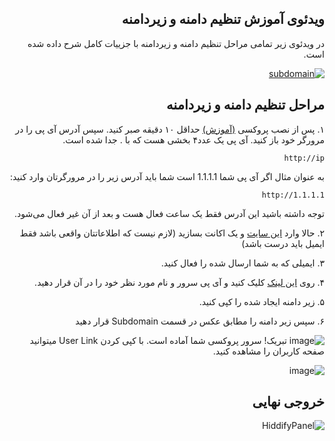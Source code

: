 
<div dir="rtl" markdown="1">

## ویدئوی آموزش تنظیم دامنه و زیردامنه
در ویدئوی زیر تمامی مراحل تنظیم دامنه و زیردامنه با جزییات کامل شرح داده شده است.

[![subdomain](https://img.youtube.com/vi/l-KKRus2KS0/maxresdefault.jpg)](https://www.youtube.com/watch?v=l-KKRus2KS0)

## مراحل تنظیم دامنه و زیردامنه

۱. پس از نصب پروکسی [(آموزش)](https://github.com/hiddify/hiddify-config/wiki#%D8%B1%D8%A7%D9%87%D9%86%D9%85%D8%A7%DB%8C-%D9%86%D8%B5%D8%A8) 
 حداقل ۱۰ دقیقه  صبر کنید. سپس آدرس آی پی را در مرورگر خود باز کنید. آی پی یک عدد۴ بخشی هست که با . جدا شده است.

`http://ip`

به عنوان مثال اگر آی پی شما 1.1.1.1 است شما باید آدرس زیر را در مرورگرتان وارد کنید:

`http://1.1.1.1`

توجه داشته باشید این آدرس فقط یک ساعت فعال هست و بعد از آن غیر فعال می‌شود.


۲. حالا وارد [این سایت](https://freedns.afraid.org/signup/?plan=starter) و یک اکانت بسازید (لازم نیست که اطلاعاتتان واقعی باشد فقط ایمیل باید درست باشد)

۳. ایمیلی که به شما ارسال شده را فعال کنید.

۴. روی [این لینک](https://freedns.afraid.org/subdomain/edit.php?edit_domain_id=1184493) کلیک کنید و آی پی سرور و نام مورد نظر خود را در آن قرار دهید.

۵. زیر دامنه ایجاد شده را کپی کنید.


۶. سپس زیر دامنه را مطابق عکس در قسمت Subdomain قرار دهید


![image](https://user-images.githubusercontent.com/114227601/210156290-d23f71d6-c547-4865-aeb6-01b7746bc5ac.png)
تبریک! سرور پروکسی شما آماده است.  با کپی کردن User Link  میتوانید صفحه کاربران را مشاهده کنید.


![image](https://user-images.githubusercontent.com/114227601/210156314-64d87f7e-0a8f-4610-b04f-69338420a7eb.png)
## خروجی نهایی 
![HiddifyPanel](https://raw.githubusercontent.com/hiddify/hiddify-config/main/docs/HiddifyPanel.webp)

</div>